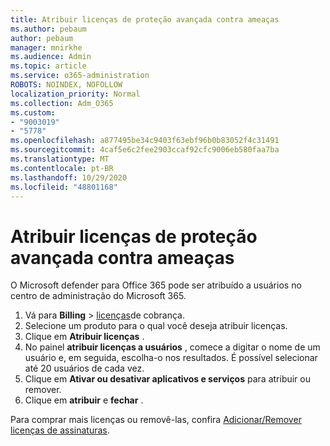 ```yaml
---
title: Atribuir licenças de proteção avançada contra ameaças
ms.author: pebaum
author: pebaum
manager: mnirkhe
ms.audience: Admin
ms.topic: article
ms.service: o365-administration
ROBOTS: NOINDEX, NOFOLLOW
localization_priority: Normal
ms.collection: Adm_O365
ms.custom:
- "9003019"
- "5778"
ms.openlocfilehash: a877495be34c9403f63ebf96b0b83052f4c31491
ms.sourcegitcommit: 4caf5e6c2fee2903ccaf92cfc9006eb580faa7ba
ms.translationtype: MT
ms.contentlocale: pt-BR
ms.lasthandoff: 10/29/2020
ms.locfileid: "48801168"
---
```

# <a name="assign-advanced-threat-protection-licenses"></a>Atribuir licenças de proteção avançada contra ameaças

O Microsoft defender para Office 365 pode ser atribuído a usuários no centro de administração do Microsoft 365.

1. Vá para **Billing**  >  [licenças](https://go.microsoft.com/fwlink/p/?linkid=842264)de cobrança.
2. Selecione um produto para o qual você deseja atribuir licenças.
3. Clique em **Atribuir licenças** .
4. No painel **atribuir licenças a usuários**  , comece a digitar o nome de um usuário e, em seguida, escolha-o nos resultados. É possível selecionar até 20 usuários de cada vez.
5. Clique em **Ativar ou desativar aplicativos e serviços**  para atribuir ou remover.
6. Clique em **atribuir** e  **fechar** .

Para comprar mais licenças ou removê-las, confira [Adicionar/Remover licenças de assinaturas](https://docs.microsoft.com/microsoft-365/commerce/licenses/buy-licenses?view=o365-worldwide#add-or-remove-licenses-for-your-business-subscription).
